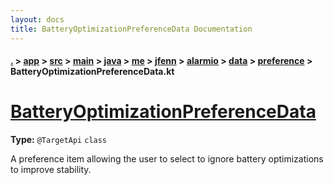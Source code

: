 ```yaml
---
layout: docs
title: BatteryOptimizationPreferenceData Documentation
---
```

#### [.](./../../../../../../../../../index) > [app](./../../../../../../../../index) > [src](./../../../../../../../index) > [main](./../../../../../../index) > [java](./../../../../../index) > [me](./../../../../index) > [jfenn](./../../../index) > [alarmio](./../../index) > [data](./../index) > [preference](./index) > **BatteryOptimizationPreferenceData.kt**

# [BatteryOptimizationPreferenceData](https://github.com/fennifith/Alarmio/blob/master/app/src/main/java/me/jfenn/alarmio/data/preference/BatteryOptimizationPreferenceData.kt#L16)

**Type:** `@TargetApi` `class`

A preference item allowing the user to select to 
ignore battery optimizations to improve stability. 












